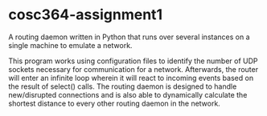 # cosc364-assignment1
A routing daemon written in Python that runs over several instances on a single machine to emulate a network. 

This program works using configuration files to identify the number of UDP sockets necessary for communication for a network. Afterwards, the router will enter an infinite loop wherein it will react to incoming events based on the result of select() calls. The routing daemon is designed to handle new/disrupted connections and is also able to dynamically calculate the shortest distance to every other routing daemon in the network.
